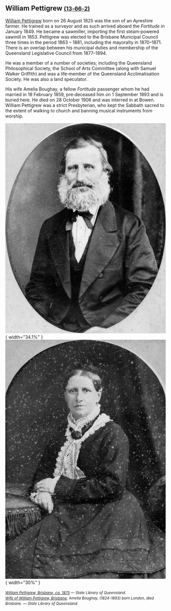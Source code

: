 ## William Pettigrew <small>[(13‑66‑2)](https://brisbane.discovereverafter.com/profile/31990291 "Go to Memorial Information" )</small>

[William Pettigrew](https://adb.anu.edu.au/biography/pettigrew-william-13152) born on 26 August 1825 was the son of an Ayreshire farmer. He trained as a surveyor and as such arrived aboard the *Fortitude* in January 1849. He became a sawmiller, importing the first steam‑powered sawmill in 1853. Pettigrew was elected to the Brisbane Municipal Council three times in the period 1863 – 1881, including the mayoralty in 1870–1871. There is an overlap between his municipal duties and membership of the Queensland Legislative Council from 1877–1894. 

He was a member of a number of societies; including the Queensland Philosophical Society, the School of Arts Committee (along with Samuel Walker Griffith) and was a life‑member of the Queensland Acclimatisation Society. He was also a land speculator. 

His wife Amelia Boughay, a fellow *Fortitude* passenger whom he had married in 18 February 1859, pre‑deceased him on 1 September 1893 and is buried here. He died on 28 October 1906 and was interred in at Bowen. William Pettigrew was a strict Presbyterian, who kept the Sabbath sacred to the extent of walking to church and banning musical instruments from worship.

![William Pettigrew, Brisbane, ca. 1875](../assets/william-pettigrew.jpg){ width="34.1%" }  ![Amelia Boughay, wife of William Pettigrew, Brisbane](../assets/amelia-boughay.jpg){ width="30%" }  

*<small>[William Pettigrew, Brisbane, ca. 1875](http://onesearch.slq.qld.gov.au/permalink/f/1upgmng/slq_alma21218159620002061) — State Library of Queensland.</small>* <br>
*<small>[Wife of William Pettigrew, Brisbane](http://onesearch.slq.qld.gov.au/permalink/f/1upgmng/slq_alma21218213630002061), Amelia Boughay, (1824-1893) born London, died Brisbane. — State Library of Queensland.</small>*
